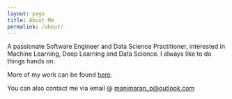 ```yaml
---
layout: page
title: About Me
permalink: /about/
---
```


A passionate Software Engineer and Data Science Practitioner, interested in Machine Learning, Deep Learning and Data Science. I always like to do things hands on.

More of my work can be found [here](https://github.com/mani2106/Competition-Notebooks).

You can also contact me via email @ <manimaran_p@outlook.com>